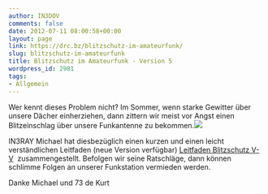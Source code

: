 ```yaml
---
author: IN3DOV
comments: false
date: 2012-07-11 08:00:58+00:00
layout: page
link: https://drc.bz/blitzschutz-im-amateurfunk/
slug: blitzschutz-im-amateurfunk
title: Blitzschutz im Amateurfunk - Version 5
wordpress_id: 2981
tags:
- Allgemein
---
```


Wer kennt dieses Problem nicht? Im Sommer, wenn starke Gewitter über unsere Dächer einherziehen, dann zittern wir meist vor Angst einen Blitzeinschlag über unsere Funkantenne zu bekommen.![](https://drc.bz/wp-content/uploads/2011/04/blitz.jpg)

IN3RAY Michael hat diesbezüglich einen kurzen und einen leicht verständlichen Leitfaden (neue Version verfügbar) [Leitfaden Blitzschutz V-V](https://drc.bz/wp-content/uploads/2011/04/Leitfaden-Blitzschutz-V-V.pdf)  zusammengestellt. Befolgen wir seine Ratschläge, dann können schlimme Folgen an unserer Funkstation vermieden werden.

Danke Michael und 73 de Kurt
